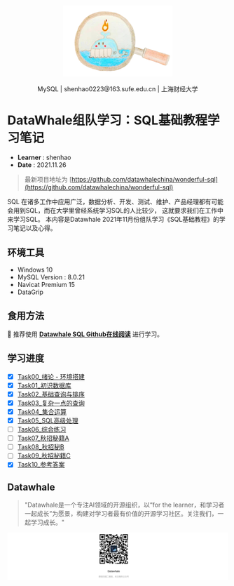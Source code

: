 <div align=center>
<img src="https://github.com/shenhao-stu/Datawhale_sql/raw/master/imgs/logo.png" width="250">
</div>
<p align="center">MySQL | shenhao0223@163.sufe.edu.cn | 上海财经大学 </p>

# DataWhale组队学习：SQL基础教程学习笔记

- **Learner** : shenhao
- **Date** : 2021.11.26

> 最新项目地址为 [https://github.com/datawhalechina/wonderful-sql](https://github.com/datawhalechina/wonderful-sql)

SQL 在诸多工作中应用广泛，数据分析、开发、测试、维护、产品经理都有可能会用到SQL，而在大学里曾经系统学习SQL的人比较少，
这就要求我们在工作中来学习SQL。
本内容是Datawhale 2021年11月份组队学习《SQL基础教程》的学习笔记以及心得。

## 环境工具

- Windows 10
- MySQL Version : 8.0.21 
- Navicat Premium 15
- DataGrip

## 食用方法

:whale: 推荐使用 [**Datawhale SQL Github在线阅读**]([shenhao-stu.github.io/datawhale_sql/](https://shenhao-stu.github.io/Datawhale_sql/)) 进行学习。

## 学习进度

* [x] [Task00_绪论 - 环境搭建](docs/Task00_绪论-环境搭建.md)
* [x] [Task01_初识数据库](docs/Task01_初识数据库.md)
* [x] [Task02_基础查询与排序](docs/Task02_基础查询与排序.md)
* [x] [Task03_复杂一点的查询](docs/Task03_复杂一点的查询.md)
* [x] [Task04_集合运算](docs/Task04_集合运算.md)
* [x] [Task05_SQL高级处理](docs/Task05_SQL高级处理.md)
* [ ] [Task06_综合练习](docs/Task06_综合练习.md)
* [ ] [Task07_秋招秘籍A](docs/Task07_秋招秘籍A.md)
* [ ] [Task08_秋招秘B](docs/Task08_秋招秘籍B.md)
* [ ] [Task09_秋招秘籍C](docs/Task09_秋招秘籍C.md)
* [x] [Task10_参考答案](docs/wonderful-sql.md)

## Datawhale

> "Datawhale是一个专注AI领域的开源组织，以“for the learner，和学习者一起成长”为愿景，构建对学习者最有价值的开源学习社区。关注我们，一起学习成长。"

![](https://github.com/shenhao-stu/Datawhale_sql/raw/master/imgs/datawhale_qrcode.jpeg)
